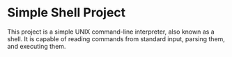 # Simple Shell Project

This project is a simple UNIX command-line interpreter, also known as a shell. It is capable of reading commands from standard input, parsing them, and executing them.
